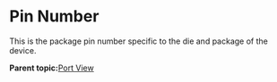 # Pin Number

This is the package pin number specific to the die and package of the device.

**Parent topic:**[Port View](GUID-BE73F42C-362C-4EB2-890D-D55CE5F53A88.md)

